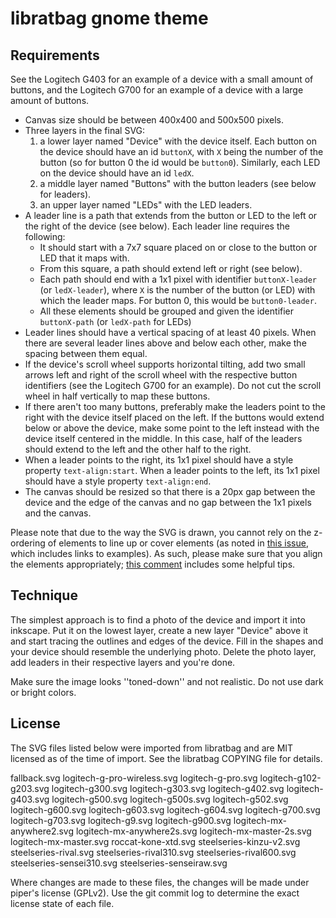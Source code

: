 libratbag gnome theme
====================

Requirements
------------

See the Logitech G403 for an example of a device with a small amount of buttons,
and the Logitech G700 for an example of a device with a large amount of buttons.

- Canvas size should be between 400x400 and 500x500 pixels.
- Three layers in the final SVG:
  1. a lower layer named "Device" with the device itself. Each button on the
  device should have an id `buttonX`, with `X` being the number of the button
  (so for button 0 the id would be `button0`). Similarly, each LED on the device
  should have an id `ledX`.
  2. a middle layer named "Buttons" with the button leaders (see below for
  leaders).
  3. an upper layer named "LEDs" with the LED leaders.
- A leader line is a path that extends from the button or LED to the left or the
  right of the device (see below). Each leader line requires the following:
  - It should start with a 7x7 square placed on or close to the button or LED
    that it maps with.
  - From this square, a path should extend left or right (see below).
  - Each path should end with a 1x1 pixel with identifier `buttonX-leader` (or
    `ledX-leader`), where `X` is the number of the button (or LED) with
    which the leader maps. For button 0, this would be `button0-leader`.
  - All these elements should be grouped and given the identifier `buttonX-path`
    (or `ledX-path` for LEDs)
- Leader lines should have a vertical spacing of at least 40 pixels. When there
  are several leader lines above and below each other, make the spacing between
  them equal.
- If the device's scroll wheel supports horizontal tilting, add two small arrows
  left and right of the scroll wheel with the respective button identifiers (see
  the Logitech G700 for an example). Do not cut the scroll wheel in half
  vertically to map these buttons.
- If there aren't too many buttons, preferably make the leaders point to the
  right with the device itself placed on the left. If the buttons would extend
  below or above the device, make some point to the left instead with the device
  itself centered in the middle. In this case, half of the leaders should extend
  to the left and the other half to the right.
- When a leader points to the right, its 1x1 pixel should have a style property
  `text-align:start`. When a leader points to the left, its 1x1 pixel should
  have a style property `text-align:end`.
- The canvas should be resized so that there is a 20px gap between the device
  and the edge of the canvas and no gap between the 1x1 pixels and the canvas.

Please note that due to the way the SVG is drawn, you cannot rely on the
z-ordering of elements to line up or cover elements (as noted in [this
issue](https://github.com/libratbag/piper/issues/48), which includes links to
examples). As such, please make sure that you align the elements appropriately;
[this
comment](https://github.com/libratbag/piper/issues/48#issuecomment-315979109)
includes some helpful tips.

Technique
---------

The simplest approach is to find a photo of the device and import it into
inkscape. Put it on the lowest layer, create a new layer "Device" above it
and start tracing the outlines and edges of the device. Fill in the shapes
and your device should resemble the underlying photo. Delete the photo
layer, add leaders in their respective layers and you're done.

Make sure the image looks ''toned-down'' and not realistic. Do not use dark or
bright colors.


License
-------
The SVG files listed below were imported from libratbag and are MIT licensed
as of the time of import. See the libratbag COPYING file for details.

 fallback.svg
 logitech-g-pro-wireless.svg
 logitech-g-pro.svg
 logitech-g102-g203.svg
 logitech-g300.svg
 logitech-g303.svg
 logitech-g402.svg
 logitech-g403.svg
 logitech-g500.svg
 logitech-g500s.svg
 logitech-g502.svg
 logitech-g600.svg
 logitech-g603.svg
 logitech-g604.svg
 logitech-g700.svg
 logitech-g703.svg
 logitech-g9.svg
 logitech-g900.svg
 logitech-mx-anywhere2.svg
 logitech-mx-anywhere2s.svg
 logitech-mx-master-2s.svg
 logitech-mx-master.svg
 roccat-kone-xtd.svg
 steelseries-kinzu-v2.svg
 steelseries-rival.svg
 steelseries-rival310.svg
 steelseries-rival600.svg
 steelseries-sensei310.svg
 steelseries-senseiraw.svg

Where changes are made to these files, the changes will be made under
piper's license (GPLv2). Use the git commit log to determine the exact
license state of each file.
